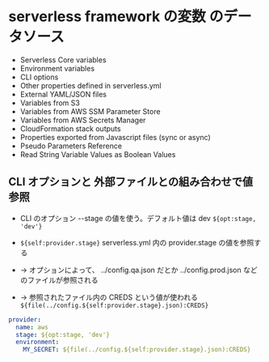 # serverless framework の変数 のデータソース


* Serverless Core variables
* Environment variables
* CLI options
* Other properties defined in serverless.yml
* External YAML/JSON files
* Variables from S3
* Variables from AWS SSM Parameter Store
* Variables from AWS Secrets Manager
* CloudFormation stack outputs
* Properties exported from Javascript files (sync or async)
* Pseudo Parameters Reference
* Read String Variable Values as Boolean Values



## CLI オプションと 外部ファイルとの組み合わせで値参照

* CLI のオプション --stage の値を使う。デフォルト値は dev  `${opt:stage, 'dev'}`

* `${self:provider.stage}` serverless.yml 内の provider.stage の値を参照する
* → オプションによって、 ../config.qa.json だとか ../config.prod.json などのファイルが参照される
* → 参照されたファイル内の CREDS という値が使われる
`${file(../config.${self:provider.stage}.json):CREDS}`

```yml
provider:
  name: aws
  stage: ${opt:stage, 'dev'}
  environment:
    MY_SECRET: ${file(../config.${self:provider.stage}.json):CREDS}
```
